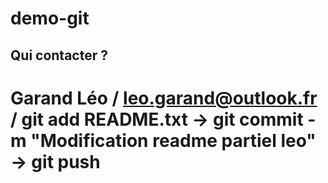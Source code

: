 # demo-git

## Qui contacter ?

# Garand Léo / leo.garand@outlook.fr / git add README.txt -> git commit -m "Modification readme partiel leo" -> git push

